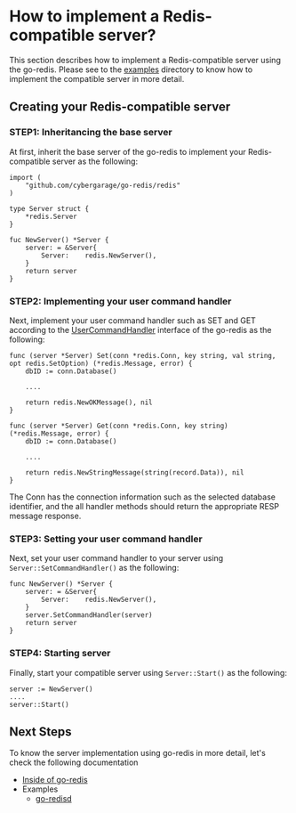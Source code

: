 # How to implement a Redis-compatible server?

This section describes how to implement a Redis-compatible server using the go-redis. Please see to the [examples](../examples) directory to know how to implement the compatible server in more detail.

## Creating your Redis-compatible server

### STEP1: Inheritancing the base server

At first, inherit the base server of the go-redis to implement your Redis-compatible server as the following:

```
import (
	"github.com/cybergarage/go-redis/redis"
)

type Server struct {
	*redis.Server
}

fuc NewServer() *Server {
	server: = &Server{
		Server:    redis.NewServer(),
	}
	return server
}
```

### STEP2: Implementing your user command handler

Next, implement your user command handler such as SET and GET according to the [UserCommandHandler](../redis/handler.go) interface of the go-redis as the following:

```
func (server *Server) Set(conn *redis.Conn, key string, val string, opt redis.SetOption) (*redis.Message, error) {
	dbID := conn.Database()

    ....

	return redis.NewOKMessage(), nil
}

func (server *Server) Get(conn *redis.Conn, key string) (*redis.Message, error) {
	dbID := conn.Database()

    ....

	return redis.NewStringMessage(string(record.Data)), nil
}
```

The Conn has the connection information such as the selected database identifier, and the all handler methods should return the appropriate RESP message response.

### STEP3: Setting your user command handler

Next, set your user command handler to your server using `Server::SetCommandHandler()` as the following:

```
func NewServer() *Server {
	server: = &Server{
		Server:    redis.NewServer(),
	}
    server.SetCommandHandler(server)
    return server
}
```

### STEP4: Starting server

Finally, start your compatible server using `Server::Start()` as the following:

```
server := NewServer()
....
server::Start()
```

## Next Steps

To know the server implementation using go-redis in more detail, let's check the following documentation 

- [Inside of go-redis](server_inside.md)
- Examples
    - [go-redisd](../examples/go-redisd)
